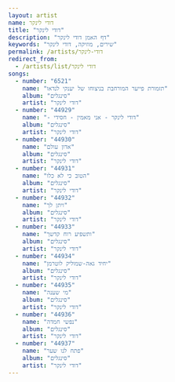 ```yaml
---
layout: artist
name: דודי לינקר
title: "דודי לינקר"
description: "דף האמן דודי לינקר"
keywords: "שירים, מוזיקה, דודי לינקר"
permalink: /artists/דודי-לינקר
redirect_from:
  - /artists/list/דודי לינקר
songs:
  - number: "6521"
    name: "תזמורת פייער המורחבת בניצוחו של יענקי לנדאו"
    album: "סינגלים"
    artist: "דודי לינקר"
  - number: "44929"
    name: "- דודי לינקר - אני מאמין - חסידי"
    album: "סינגלים"
    artist: "דודי לינקר"
  - number: "44930"
    name: "אדון עולם"
    album: "סינגלים"
    artist: "דודי לינקר"
  - number: "44931"
    name: "הטוב כי לא כלו"
    album: "סינגלים"
    artist: "דודי לינקר"
  - number: "44932"
    name: "ויתן לך"
    album: "סינגלים"
    artist: "דודי לינקר"
  - number: "44933"
    name: "ותשפיע רוח קדשך"
    album: "סינגלים"
    artist: "דודי לינקר"
  - number: "44934"
    name: "יחיד גאה-שמוליק לוטרמן"
    album: "סינגלים"
    artist: "דודי לינקר"
  - number: "44935"
    name: "מי שענה"
    album: "סינגלים"
    artist: "דודי לינקר"
  - number: "44936"
    name: "נפשי חמדה"
    album: "סינגלים"
    artist: "דודי לינקר"
  - number: "44937"
    name: "פתח לנו שער"
    album: "סינגלים"
    artist: "דודי לינקר"
---
```

